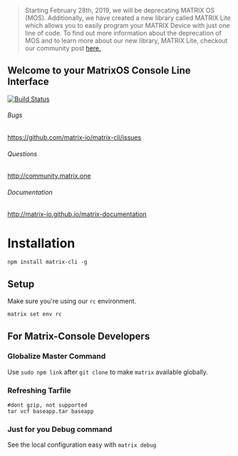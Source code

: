 > Starting February 28th, 2019, we will be deprecating MATRIX OS (MOS). Additionally, we have created a new library called MATRIX Lite which allows you to easily program your MATRIX Device with just one line of code. To find out more information about the deprecation of MOS and to learn more about our new library, MATRIX Lite, checkout our community post [here.](https://community.matrix.one/t/mos-being-deprecated-announcing-new-library-matrix-lite/2240)

## Welcome to your MatrixOS Console Line Interface

[![Build Status](https://travis-ci.org/matrix-io/matrix-cli.svg?branch=master)](https://travis-ci.org/matrix-io/matrix-cli)

###### Bugs
https://github.com/matrix-io/matrix-cli/issues

###### Questions
http://community.matrix.one

###### Documentation
http://matrix-io.github.io/matrix-documentation


# Installation

```
npm install matrix-cli -g
```

## Setup

Make sure you're using our `rc` environment.

```
matrix set env rc
```

## For Matrix-Console Developers
### Globalize Master Command
Use `sudo npm link` after `git clone` to make `matrix` available globally.

### Refreshing Tarfile
```
#dont gzip, not supported
tar vcf baseapp.tar baseapp
```

### Just for you Debug command
See the local configuration easy with `matrix debug`
